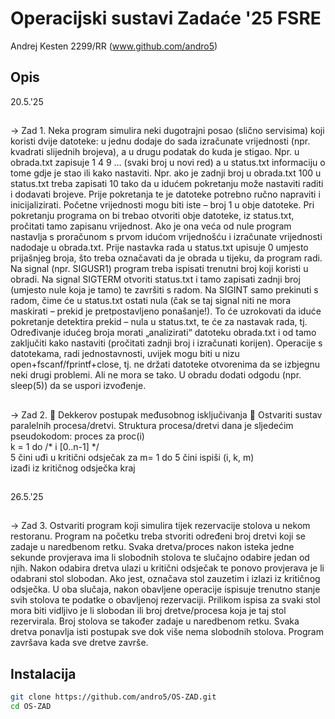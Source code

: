 # Operacijski sustavi Zadaće '25 FSRE
Andrej Kesten 2299/RR (www.github.com/andro5)

## Opis
20.5.'25
##
-> Zad 1.
Neka program simulira neki dugotrajni posao (slično servisima) koji koristi dvije datoteke: 
u jednu dodaje do sada izračunate vrijednosti (npr. kvadrati slijednih brojeva), a u drugu 
podatak do kuda je stigao. Npr. u obrada.txt zapisuje 1 4 9 … (svaki broj u novi red) a u 
status.txt informaciju o tome gdje je stao ili kako nastaviti. Npr. ako je zadnji broj u 
obrada.txt 100 u status.txt treba zapisati 10 tako da u idućem pokretanju može nastaviti 
raditi i dodavati brojeve.
 Prije pokretanja te je datoteke potrebno ručno napraviti i inicijalizirati. Početne vrijednosti 
mogu biti iste – broj 1 u obje datoteke.
 Pri pokretanju programa on bi trebao otvoriti obje datoteke, iz status.txt, pročitati tamo 
zapisanu vrijednost. Ako je ona veća od nule program nastavlja s proračunom s prvom 
idućom vrijednošću i izračunate vrijednosti nadodaje u obrada.txt. Prije nastavka rada u 
status.txt upisuje 0 umjesto prijašnjeg broja, što treba označavati da je obrada u tijeku, da 
program radi.
 Na signal (npr. SIGUSR1) program treba ispisati trenutni broj koji koristi u obradi. Na 
signal SIGTERM otvoriti status.txt i tamo zapisati zadnji broj (umjesto nule koja je tamo) 
te završiti s radom.
 Na SIGINT samo prekinuti s radom, čime će u status.txt ostati nula (čak se taj signal niti 
ne mora maskirati – prekid je pretpostavljeno ponašanje!). To će uzrokovati da iduće 
pokretanje detektira prekid – nula u status.txt, te će za nastavak rada, tj. Određivanje 
idućeg broja morati „analizirati“ datoteku obrada.txt i od tamo zaključiti kako nastaviti 
(pročitati zadnji broj i izračunati korijen). Operacije s datotekama, radi jednostavnosti, 
uvijek mogu biti u nizu open+fscanf/fprintf+close, tj. ne držati datoteke otvorenima da se 
izbjegnu neki drugi problemi. Ali ne mora se tako. U obradu dodati odgodu (npr. sleep(5)) 
da se uspori izvođenje.
##
-> Zad 2.
 Dekkerov postupak međusobnog isključivanja
  Ostvariti sustav paralelnih procesa/dretvi. Struktura
 procesa/dretvi dana je sljedećim pseudokodom:
 proces
 za
 proc(i)         
k = 1 do
 /* i [0..n-1] */   
5 čini
 uđi u kritični odsječak
 za
 m= 1 do
 5 čini
 ispiši (i, k, m)      
izađi iz kritičnog odsječka
 kraj
##
 26.5.'25
 ##
 -> Zad 3.
 Ostvariti program koji simulira tijek rezervacije stolova u nekom
 restoranu. Program na početku treba stvoriti određeni broj dretvi koji
 se zadaje u naredbenom retku. Svaka dretva/proces nakon isteka
 jedne sekunde provjerava ima li slobodnih stolova te slučajno
 odabire jedan od njih. Nakon odabira dretva ulazi u kritični odsječak
 te ponovo provjerava je li odabrani stol slobodan. Ako jest, označava
 stol zauzetim i izlazi iz kritičnog odsječka. U oba slučaja, nakon
 obavljene operacije ispisuje trenutno stanje svih stolova te podatke o
 obavljenoj rezervaciji. Prilikom ispisa za svaki stol mora biti vidljivo
 je li slobodan ili broj dretve/procesa koja je taj stol rezervirala. Broj
 stolova se također zadaje u naredbenom retku. Svaka dretva
 ponavlja isti postupak sve dok više nema slobodnih stolova.
 Program završava kada sve dretve završe.

## Instalacija

```bash
git clone https://github.com/andro5/OS-ZAD.git
cd OS-ZAD
